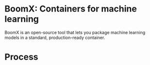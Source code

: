 # BoomX: Containers for machine learning

BoomX is an open-source tool that lets you package machine learning models in a standard,
production-ready container.

# Process










